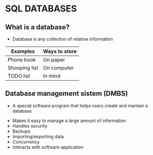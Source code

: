 # SQL DATABASES

## What is a database?

* Database is any collection of relative information

| Examples      | Ways to store |
|---------------|---------------|
| Phone book    | On paper      |
| Shooping list | On computer   |
| TODO list     | In mind       |

## Database management sistem (DMBS)

* A special software program that helps users create and mantain a database
 - Makes it easy to manage a large amount of information
 - Handles security
 - Backups
 - Importing/exporting data
 - Concurrency
 - interacts with software application  